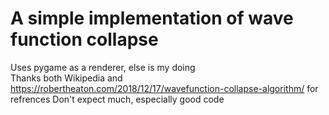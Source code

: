# A simple implementation of wave function collapse
Uses pygame as a renderer, else is my doing\
Thanks both Wikipedia and https://robertheaton.com/2018/12/17/wavefunction-collapse-algorithm/ for refrences
Don't expect much, especially good code